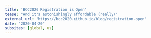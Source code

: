 ```yaml
---
title: 'BCC2020 Registration is Open'
tease: "And it's astonishingly affordable (really)"
external_url: "https://bcc2020.github.io/blog/registration-open"
date: "2020-04-20"
subsites: [global, us]
---
```

